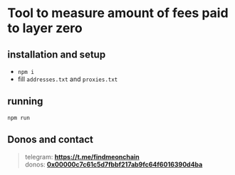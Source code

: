 # Tool to measure amount of fees paid to layer zero

## installation and setup
- `npm i`  
- fill `addresses.txt` and `proxies.txt`

## running
`npm run`

## Donos and contact

> telegram: **https://t.me/findmeonchain**  
donos: **[0x00000c7c61c5d7fbbf217ab9fc64f6016390d4ba](https://debank.com/profile/0x00000c7c61c5d7fbbf217ab9fc64f6016390d4ba)**